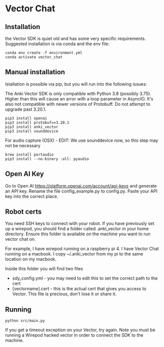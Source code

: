 # Vector Chat

## Installation

the Vector SDK is quiet old and has some very specific requirements. Suggested installation is via conda and the env file:

    conda env create -f environment.yml
    conda activate vector_chat

## Manual installation

Istallation is possible via pip, but you will run into the following issues:

The Anki Vector SDK is only compatible with Python 3.8 (possibly 3.75). Higher than this will cause an arror with a loop parameter in AsyncIO. It's also not compatible with newer versions of Protobuff. Do not attempt to upgrade past 3.20.1.

```
pip3 install openai
pip3 install protobuf==3.20.1
pip3 install anki_vector
pip3 install sounddevice
```

For audio capture (OSX) - EDIT: We use sounddevice now, so this step may not be necessary

```
brew install portaudio
pip3 install --no-binary :all: pyaudio
```

## Open AI Key

Go to Open AI https://platform.openai.com/account/api-keys and generate an API key. Rename the file config_example.py to config.py. Paste your API key into the correct place.

## Robot certs

You need SSH keys to connect with your robot. If you have previously set up a wirepod, you should find a folder called .anki_vector in your home directory. Ensure this folder is available on the machine you want to run vector chat on.

For example, I have wirepod running on a raspberry pi 4. I have Vector Chat running on a macbook. I copy ~/.anki_vector from my pi to the same location on my macbook.

Inside this folder you will find two files

- sdy_config.yml - you may need to edit this to set the correct path to the cert
- [vectorname].cert - this is the actual cert that gives you access to Vector. This file is precious, don't lose it or share it.

## Running

    python src/main.py

If you get a timeout exception on your Vector, try again. Note you must be running a Wirepod hacked vector in order to connect the SDK to the machine.
